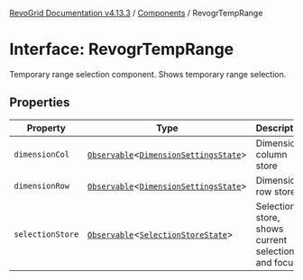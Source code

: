 [RevoGrid Documentation v4.13.3](README.md) / [Components](Namespace.Components.md) / RevogrTempRange

# Interface: RevogrTempRange

Temporary range selection component. Shows temporary range selection.

## Properties

| Property | Type | Description | Defined in |
| ------ | ------ | ------ | ------ |
| `dimensionCol` | [`Observable`](TypeAlias.Observable.md)\<[`DimensionSettingsState`](Interface.DimensionSettingsState.md)\> | Dimension column store | [src/components.d.ts:693](https://github.com/revolist/revogrid/blob/827fce61250cb005ab132b3ed11b8ae836712e7b/src/components.d.ts#L693) |
| `dimensionRow` | [`Observable`](TypeAlias.Observable.md)\<[`DimensionSettingsState`](Interface.DimensionSettingsState.md)\> | Dimension row store | [src/components.d.ts:697](https://github.com/revolist/revogrid/blob/827fce61250cb005ab132b3ed11b8ae836712e7b/src/components.d.ts#L697) |
| `selectionStore` | [`Observable`](TypeAlias.Observable.md)\<[`SelectionStoreState`](TypeAlias.SelectionStoreState.md)\> | Selection store, shows current selection and focus | [src/components.d.ts:701](https://github.com/revolist/revogrid/blob/827fce61250cb005ab132b3ed11b8ae836712e7b/src/components.d.ts#L701) |
